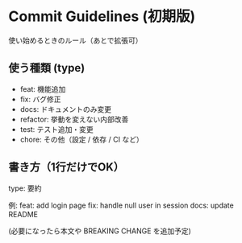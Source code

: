 # Commit Guidelines (初期版)

使い始めるときのルール（あとで拡張可）

## 使う種類 (type)
- feat: 機能追加
- fix: バグ修正
- docs: ドキュメントのみ変更
- refactor: 挙動を変えない内部改善
- test: テスト追加・変更
- chore: その他（設定 / 依存 / CI など）

## 書き方（1行だけでOK）
type: 要約

例:
feat: add login page
fix: handle null user in session
docs: update README

(必要になったら本文や BREAKING CHANGE を追加予定)
